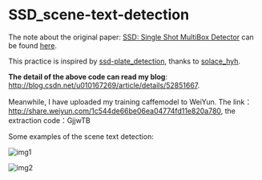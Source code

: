# SSD_scene-text-detection

The note about the original paper: [SSD: Single Shot MultiBox Detector](https://github.com/weiliu89/caffe/tree/ssd) can be found [here](http://blog.csdn.net/u010167269/article/details/52563573).

This practice is inspired by [ssd-plate_detection](https://github.com/hyh21521038/ssd-plate_detection), thanks to [solace_hyh](http://weibo.com/u/5745235949?is_all=1).

**The detail of the above code can read my blog**: http://blog.csdn.net/u010167269/article/details/52851667.

Meanwhile, I have uploaded my training caffemodel to WeiYun. 
The link：http://share.weiyun.com/1c544de66be06ea04774fd11e820a780, the extraction code：GjjwTB

Some examples of the scene text detection:

![img1](https://github.com/chenxinpeng/SSD_scene-text-detection/blob/master/test_file/output_101.png)

![img2](https://github.com/chenxinpeng/SSD_scene-text-detection/blob/master/test_file/output_120.png)
